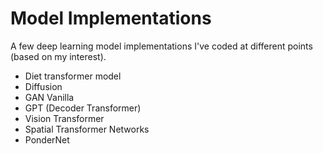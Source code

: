# Model Implementations

A few deep learning model implementations I've coded at different points (based on my interest).
- Diet transformer model
- Diffusion
- GAN Vanilla
- GPT (Decoder Transformer)
- Vision Transformer
- Spatial Transformer Networks
- PonderNet
